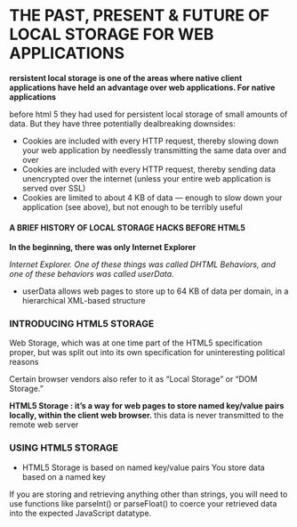# THE PAST, PRESENT & FUTURE OF LOCAL STORAGE FOR WEB APPLICATIONS

**rersistent local storage is one of the areas where native client applications have held an advantage over web applications. For native applications**

before html 5 they had used for persistent local storage of small amounts of data. But they have three potentially dealbreaking downsides:
 

* Cookies are included with every HTTP request, thereby slowing down your web application by needlessly transmitting the same data over and over
* Cookies are included with every HTTP request, thereby sending data unencrypted over the internet (unless your entire web application is served over SSL)
* Cookies are limited to about 4 KB of data — enough to slow down your application (see above), but not enough to be terribly useful

#### A BRIEF HISTORY OF LOCAL STORAGE HACKS BEFORE HTML5

 **In the beginning, there was only Internet Explorer**  
 
 *Internet Explorer. One of these things was called DHTML Behaviors, and one of these behaviors was called userData.*

* userData allows web pages to store up to 64 KB of data per domain, in a hierarchical XML-based structure


### INTRODUCING HTML5 STORAGE

 Web Storage, which was at one time part of the HTML5 specification proper, but was split out into its own specification for uninteresting political reasons

 Certain browser vendors also refer to it as “Local Storage” or “DOM Storage.” 

 **HTML5 Storage : it’s a way for web pages to store named key/value pairs locally, within the client web browser.**
 this data is never transmitted to the remote web server

### USING HTML5 STORAGE 
* HTML5 Storage is based on named key/value pairs
You store data based on a named key

If you are storing and retrieving anything other than strings, you will need to use functions like parseInt() or parseFloat() to coerce your retrieved data into the expected JavaScript datatype.
